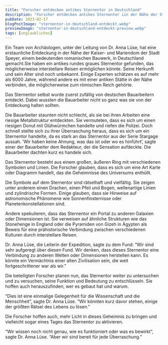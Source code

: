 ```yaml
---
title: "Forscher entdecken antikes Sternentor in Deutschland"
description: "Forscher entdecken antikes Sternentor iin der Nähe der Stadt Speyer in Deutschland"
pubDate: 2023-02-17
blogPostImage: "sternentor-in-deutschland-entdeckt.webp"
previewImage: "sternentor-in-deutschland-entdeckt-preview.webp"
tags: [unglaubliches]
---
```


Ein Team von Archäologen, unter der Leitung von Dr. Anna Lüse, hat eine erstaunliche Entdeckung in der Nähe der Kaiser- und Mariendom der Stadt Speyer, einem bedeutenden romanischen Bauwerk, in Deutschland gemacht.Sie haben ein antikes rundes graues Sternentor gefunden, das möglicherweise interstellare Reisen ermöglichen könnte. Seine Herkunft und sein Alter sind noch unbekannt. Einige Experten schätzen es auf mehr als 6000 Jahre, während andere es mit einer antiken Stätte in der Nähe verbinden, die möglicherweise zum römischen Reich gehörte.

Das Sternentor selbst wurde zuerst zufällig von deutschen Bauarbeitern entdeckt. Dabei wussten die Bauarbeiter nicht so ganz was sie von der Entdeckung halten sollten.

Die Bauarbeiter staunten nicht schlecht, als sie bei ihren Arbeiten eine riesige Metallstruktur entdeckten. Sie vermuteten, dass es sich um einen riesigen Donut mit Glühwürmchen handelte und riefen die Polizei. Doch schnell stellte sich zu ihrer Überraschung heraus, dass es sich um ein Sternentor handelte, da es stark an das Sternentor aus der Serie Stargage aussah. ‘Wir haben keine Ahnung, was das ist oder wo es hinführt’, sagte einer der Bauarbeiter dem Redakteur, der die Sensation aufdeckte. Die Bauarbeiter dachten kurz es handele sich.

Das Sternentor besteht aus einem großen, äußeren Ring mit verschiedenen Symbolen und Linien. Die Forscher glauben, dass es sich um eine Art Karte oder Diagramm handelt, das die Geheimnisse des Universums enthüllt.

Die Symbole auf dem Sternentor sind rätselhaft und vielfältig. Sie zeigen unter anderem einen Drachen, einen Pfeil und Bogen, wellenartige Linien und zylindrische Formen. Einige glauben, dass sie Hinweise auf astronomische Phänomene wie Sonnenfinsternisse oder Planetenkonstellationen sind.

Andere spekulieren, dass das Sternentor ein Portal zu anderen Galaxien oder Dimensionen ist. Sie verweisen auf ähnliche Strukturen wie das Stonehenge in England oder die Pyramiden von Gizeh in Ägypten als Beweis für eine prähistorische Verbindung zwischen verschiedenen Kulturen durch interstellare Reisen.

Dr. Anna Lüse, die Leiterin der Expedition, sagte zu dem Fund: “Wir sind sehr aufgeregt über diesen Fund. Wir denken, dass dieses Sternentor eine Verbindung zu anderen Welten oder Dimensionen herstellen kann. Es könnte ein Vermächtnis einer alten Zivilisation sein, die weit fortgeschrittener war als wir.”

Die beteiligten Forscher planen nun, das Sternentor weiter zu untersuchen und zu versuchen, seine Funktion und Bedeutung zu entschlüsseln. Sie hoffen auch herauszufinden, wer es gebaut hat und warum.

“Dies ist eine einmalige Gelegenheit für die Wissenschaft und die Menschheit”, sagte Dr. Anna Lüse. “Wir könnten kurz davor stehen, einige der größten Rätsel des Lebens zu lösen.”

Die Forscher hoffen auch, mehr Licht in dieses Geheimnis zu bringen und vielleicht sogar eines Tages das Sternentor zu aktivieren.

“Wir wissen noch nicht genau, wie es funktioniert oder was es bewirkt”, sagte Dr. Anna Lüse. “Aber wir sind bereit für jede Überraschung.”
